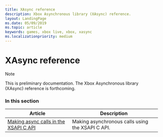 ```yaml
---
title: XAsync reference
description: Xbox Asynchronous library (XAsync) reference.
layout: LandingPage
ms.date: 05/09/2019
ms.topic: article
keywords: games, xbox live, xbox, xasync
ms.localizationpriority: medium
---
```


# XAsync reference

> [!NOTE]
> This is preliminary documentation. The Xbox Asynchronous library (XAsync) reference is forthcoming.


### In this section

| Article | Description |
|---------|-------------|
| [Making async calls in the XSAPI C API](xsapi/flatc-async-patterns.md) | Making asynchronous calls using the XSAPI C API. |


<!-- ### See also -->

